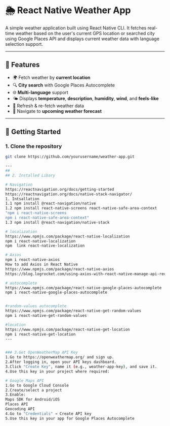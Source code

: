 # 🌦️ React Native Weather App

A simple weather application built using React Native CLI. It fetches real-time weather based on the user's current GPS location or searched city using Google Places API and displays current weather data with language selection support.

---

## 📱 Features

- 🌍 Fetch weather by **current location**
- 🔍 **City search** with Google Places Autocomplete
- 🌐 **Multi-language** support
- 🌤️ Displays **temperature**, **description**, **humidity**, **wind**, and **feels-like**
- 🔄 Refresh & re-fetch weather data
- 📅 Navigate to **upcoming weather forecast**

---

## 🚀 Getting Started

### 1. Clone the repository

```bash
git clone https://github.com/yourusername/weather-app.git

---
##
## 2. Installed Libary

# Navigation
https://reactnavigation.org/docs/getting-started
https://reactnavigation.org/docs/native-stack-navigator/
1. Intsallation
1.1 npm install @react-navigation/native
1.2 npm install react-native-screens react-native-safe-area-context
"npm i react-native-screens
npm i react-native-safe-area-context"
1.3 npm install @react-navigation/native-stack

# localization
https://www.npmjs.com/package/react-native-localization
npm i react-native-localization
npm  link react-native-localization

# Axios
npm i react-native-axios
How to add Axios in React Native
https://www.npmjs.com/package/react-native-axios
https://blog.logrocket.com/using-axios-with-react-native-manage-api-requests/

# autocomplete
https://www.npmjs.com/package/react-native-google-places-autocomplete
npm i react-native-google-places-autocomplete


#random-values autocomplete
https://www.npmjs.com/package/react-native-get-random-values
npm i react-native-get-random-values

#location
https://www.npmjs.com/package/react-native-get-location
npm i react-native-get-location
---


### 3.Get OpenWeatherMap API Key
1.Go to https://openweathermap.org/ and sign up.
2.After logging in, open your API keys dashboard.
3.Click "Create Key", name it (e.g., weather-app-key), and save it.
4.Use this key in your project where required:

# Google Maps API
1.Go to Google Cloud Console
2.Create/select a project
3.Enable:
Maps SDK for Android/iOS
Places API
Geocoding API
4.Go to "Credentials" → Create API key
5.Use this key in your app for Google Places Autocomplete
```
